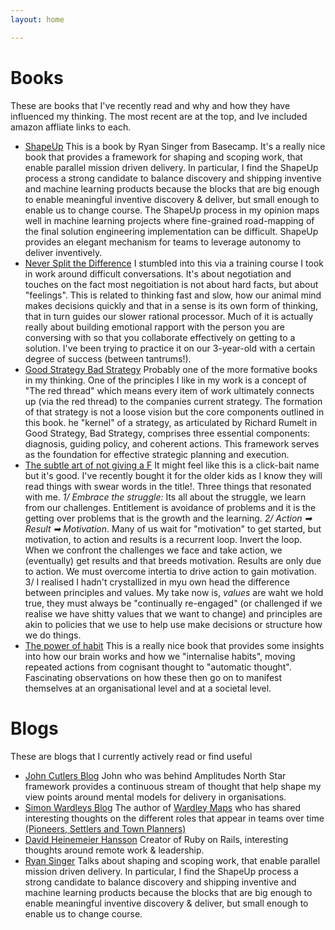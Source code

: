 ```yaml
---
layout: home

---
```



# Books
These are books that I've recently read and why and how they have influenced my thinking. The most recent are at the top, and Ive included amazon affliate links to each.  
- [ShapeUp](https://basecamp.com/shapeup) This is a book by Ryan Singer from Basecamp. It's a really nice book that provides a framework for shaping and scoping work, that enable parallel mission driven delivery. In particular, I find the ShapeUp process a strong candidate to balance discovery and shipping inventive and machine learning products because the blocks that are big enough to enable meaningful inventive discovery & deliver, but small enough to enable us to change course. The ShapeUp process in my opinion maps well in machine learning projects where fine-grained road-mapping of the final solution engineering implementation can be difficult. ShapeUp provides an elegant mechanism for teams to leverage autonomy to deliver inventively. 
- [Never Split the Difference](https://amzn.to/3Njcb9h) I stumbled into this via a training course I took in work around difficult conversations. It's about negotiation and touches on the fact most negoitiation is not about hard facts, but about "feelings". This is related to thinking fast and slow, how our animal mind makes decisions quickly and that in a sense is its own form of thinking, that in turn guides our slower rational processor. Much of it is actually really about building emotional rapport with the person you are conversing with so that you collaborate effectively on getting to a solution. I've been trying to practice it on our 3-year-old with a certain degree of success (between tantrums!).
- [Good Strategy Bad Strategy](https://amzn.to/3U3mXUN) Probably one of the more formative books in my thinking. One of the principles I like in my work is a concept of "The red thread" which means every item of work ultimately connects up (via the red thread) to the companies current strategy. The formation of that strategy is not a loose vision but the core components outlined in this book. he "kernel" of a strategy, as articulated by Richard Rumelt in Good Strategy, Bad Strategy, comprises three essential components: diagnosis, guiding policy, and coherent actions. This framework serves as the foundation for effective strategic planning and execution.
- [The subtle art of not giving a F](https://amzn.to/3wneVh6) It might feel like this is a click-bait name but it's good. I've recently bought it for the older kids as I know they will read things with swear words in the title!. Three things that resonated with me. *1/ Embrace the struggle:*  Its all about the struggle, we learn from our challenges. Entitlement is avoidance of problems and it is the getting over problems that is the growth and the learning. *2/ Action ➡ Result ➡ Motivation*. Many of us wait for "motivation" to get started, but motivation, to action and results is a recurrent loop. Invert the loop. When we confront the challenges we face and take action, we (eventually) get results and that breeds motivation. Results are only due to action. We must overcome intertia to drive action to gain motivation. 3/ I realised I hadn't crystallized in myu own head the difference between principles and values. My take now is, _values_ are waht we hold true, they must always be "continually re-engaged" (or challenged if we realise we have shitty values that  we want to change) and principles are akin to policies that we use to help use make decisions or structure how we do things.
- [The power of habit](https://amzn.to/3vTP9jX) This is a really nice book that provides some insights into how our brain works and how we "internalise habits", moving repeated actions from cognisant thought to "automatic thought". Fascinating observations on how these then go on to manifest themselves at an organisational level and at a societal level.  
         

# Blogs 
These are blogs that I currently actively read or find useful

- [John Cutlers Blog](https://cutlefish.substack.com/) John who was behind Amplitudes North Star framework provides a continuous stream of thought that help shape my view points around mental models for delivery in organisations.    
- [Simon Wardleys Blog](https://blog.gardeviance.org/) The author of [Wardley Maps](https://learnwardleymapping.com/) who has shared interesting thoughts on the different roles that appear in teams over time [(Pioneers, Settlers and Town Planners)](https://orghacking.com/pioneers-settlers-town-planners-wardley-9dcd3709cde7)
- [David Heinemeier Hansson](https://dhh.dk/) Creator of Ruby on Rails, interesting thoughts around remote work & leadership.
- [Ryan Singer](https://feltpresence.com/) Talks about shaping and scoping work, that enable parallel mission driven delivery. In particular, I find the ShapeUp process a strong candidate to balance discovery and shipping inventive and machine learning products because the blocks that are big enough to enable meaningful inventive discovery & deliver, but small enough to enable us to change course.   